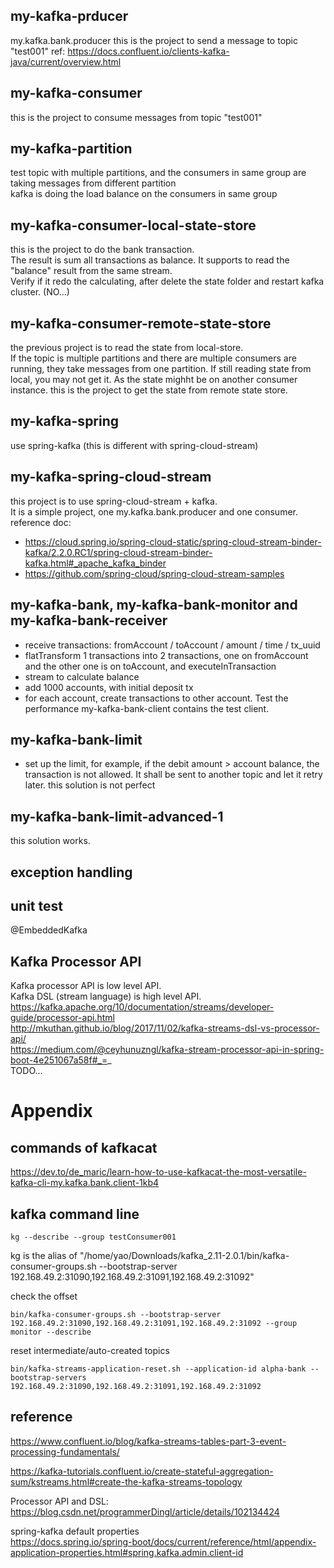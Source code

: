 
## my-kafka-prducer
my.kafka.bank.producer
this is the project to send a message to topic "test001"
ref: https://docs.confluent.io/clients-kafka-java/current/overview.html

## my-kafka-consumer
this is the project to consume messages from topic "test001"

## my-kafka-partition
test topic with multiple partitions, and the consumers in same group are taking messages from different partition  
kafka is doing the load balance on the consumers in same group

## my-kafka-consumer-local-state-store
this is the project to do the bank transaction.   
The result is sum all transactions as balance. 
It supports to read the "balance" result from the same stream.  
Verify if it redo the calculating, after delete the state folder and restart kafka cluster. (NO...)

## my-kafka-consumer-remote-state-store
the previous project is to read the state from local-store.  
If the topic is multiple partitions and there are multiple consumers are running, they take messages from one partition. If still reading state from local, you may not get it. As the state mighht be on another consumer instance. 
this is the project to get the state from remote state store. 

## my-kafka-spring
use spring-kafka (this is different with spring-cloud-stream)

## my-kafka-spring-cloud-stream
this project is to use spring-cloud-stream + kafka.  
It is a simple project, one my.kafka.bank.producer and one consumer.  
reference doc:
- https://cloud.spring.io/spring-cloud-static/spring-cloud-stream-binder-kafka/2.2.0.RC1/spring-cloud-stream-binder-kafka.html#_apache_kafka_binder  
- https://github.com/spring-cloud/spring-cloud-stream-samples

## my-kafka-bank, my-kafka-bank-monitor and my-kafka-bank-receiver
- receive transactions: fromAccount / toAccount / amount / time / tx_uuid
- flatTransform 1 transactions into 2 transactions, one on fromAccount and the other one is on toAccount, and executeInTransaction
- stream to calculate balance 
- add 1000 accounts, with initial deposit tx
- for each account, create transactions to other account. Test the performance
my-kafka-bank-client contains the test client. 
  
## my-kafka-bank-limit
- set up the limit, for example, if the debit amount > account balance, the transaction is not allowed. It shall be sent to another topic and let it retry later.
this solution is not perfect
  
## my-kafka-bank-limit-advanced-1
this solution works. 

## exception handling

## unit test
@EmbeddedKafka

## Kafka Processor API
Kafka processor API is low level API.  
Kafka DSL (stream language) is high level API.  
https://kafka.apache.org/10/documentation/streams/developer-guide/processor-api.html  
http://mkuthan.github.io/blog/2017/11/02/kafka-streams-dsl-vs-processor-api/  
https://medium.com/@ceyhunuzngl/kafka-stream-processor-api-in-spring-boot-4e251067a58f#_=_   
TODO...

# Appendix
## commands of kafkacat
https://dev.to/de_maric/learn-how-to-use-kafkacat-the-most-versatile-kafka-cli-my.kafka.bank.client-1kb4  

## kafka command line
```
kg --describe --group testConsumer001
```
kg is the alias of "/home/yao/Downloads/kafka_2.11-2.0.1/bin/kafka-consumer-groups.sh --bootstrap-server 192.168.49.2:31090,192.168.49.2:31091,192.168.49.2:31092"

check the offset
```
bin/kafka-consumer-groups.sh --bootstrap-server 192.168.49.2:31090,192.168.49.2:31091,192.168.49.2:31092 --group monitor --describe
```

reset intermediate/auto-created topics
``` 
bin/kafka-streams-application-reset.sh --application-id alpha-bank --bootstrap-servers 192.168.49.2:31090,192.168.49.2:31091,192.168.49.2:31092
```

## reference
https://www.confluent.io/blog/kafka-streams-tables-part-3-event-processing-fundamentals/  

https://kafka-tutorials.confluent.io/create-stateful-aggregation-sum/kstreams.html#create-the-kafka-streams-topology

Processor API and DSL: https://blog.csdn.net/programmerDingl/article/details/102134424

spring-kafka default properties  
https://docs.spring.io/spring-boot/docs/current/reference/html/appendix-application-properties.html#spring.kafka.admin.client-id  

